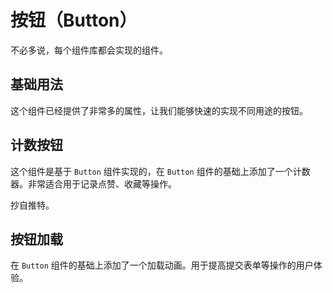 # 按钮（Button）

不必多说，每个组件库都会实现的组件。

## 基础用法

这个组件已经提供了非常多的属性，让我们能够快速的实现不同用途的按钮。

<Demo name="ButtonAll" />

## 计数按钮

这个组件是基于 `Button` 组件实现的，在 `Button` 组件的基础上添加了一个计数器。非常适合用于记录点赞、收藏等操作。

抄自推特。

<Demo name="ButtonCounter" />

## 按钮加载

在 `Button` 组件的基础上添加了一个加载动画。用于提高提交表单等操作的用户体验。

<Demo name="ButtonLoading" />
